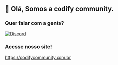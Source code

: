 ## 🤙 Olá, Somos a codify community. 
### Quer falar com a gente? 
[![Discord](https://img.shields.io/discord/743482187365613641.svg?label=Discord&logo=discord&logoColor=ffffff&color=7389D8&labelColor=6A7EC2)](https://discord.gg/PMg39n8FEe)
### Acesse nosso site!
https://codifycommunity.com.br

